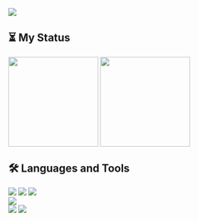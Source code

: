 <a href="https://github.com/DevWooHyeon"><img src="https://capsule-render.vercel.app/api?type=waving&color=timeGradient&height=250&section=header&text=iOS_Developer&fontSize=80&animation=twinkling&"/></a>

## ⏳ My Status
<a href="https://github.com/DevWooHyeon"><img align="center" style="height:180px" src="https://github-readme-stats.vercel.app/api?username=DevWooHyeon&show_icons=true&count_private=true&theme=nord"/></a>
<a href="https://github.com/DevWooHyeon"><img align="center" style="height:180px" src="https://github-readme-stats.vercel.app/api/top-langs/?username=DevWooHyeon&layout=compact&theme=nord"/></a>

## 🛠 Languages and Tools
<img src="https://img.shields.io/badge/Swift-F05138?style=square&logo=swift&logoColor=white"/> <img src="https://img.shields.io/badge/UIKit-40AEF0?style=square&logo=Swift&logoColor=white"/> <img src="https://img.shields.io/badge/SwiftUI-0066FF?style=square&logo=Swift&logoColor=white"/>   
<img src="https://img.shields.io/badge/Python-3776AB?style=square&logo=Python&logoColor=white"/>   
<img src="https://img.shields.io/badge/Git-F05032?style=square&logo=Git&logoColor=white"/> <img src="https://img.shields.io/badge/GitHub-181717?style=square&logo=GitHub&logoColor=white"/> 
